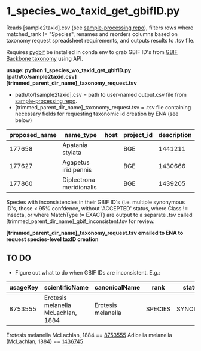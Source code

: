 # 1_species_wo_taxid_get_gbifID.py
Reads [sample2taxid].csv (see [sample-processing repo](https://github.com/SchistoDan/sample-processing)), filters rows where matched_rank != "Species", renames and reorders columns based on taxonomy request spreadsheet requirements, and outputs results to .tsv file.

Requires [pygbif](https://github.com/gbif/pygbif) be installed in conda env to grab GBIF ID's from [GBIF Backbone taxonomy](https://www.gbif.org/dataset/d7dddbf4-2cf0-4f39-9b2a-bb099caae36c) using API.


**usage: python 1_species_wo_taxid_get_gbifID.py [path/to/sample2taxid.csv] [trimmed_parent_dir_name]_taxonomy_request.tsv**
- path/to/[sample2taxid].csv = path to user-named output.csv file from [sample-processing repo](https://github.com/SchistoDan/sample-processing).
- [trimmed_parent_dir_name]_taxonomy_request.tsv = .tsv file containing necessary fields for requesting taxonomic id creation by ENA (see below)

| proposed_name  | name_type | host | project_id | description |
| --------- | --------- |--------- | --------- | --------- |
| 177658  | Apatania stylata |  | BGE | 1441211 | 
| 177627 | Agapetus iridipennis |  | BGE | 1430666 | 
| 177860 | Diplectrona meridionalis |  | BGE | 1439205 | 

Species with inconsistencies in their GBIF ID's  (i.e. multiple synonymous ID's, those < 95% confdence, without 'ACCEPTED' status, where Class != Insecta, or where MatchType != EXACT) are output to a separate .tsv called [trimmed_parent_dir_name]_gbif_inconsistent.tsv for review.

**[trimmed_parent_dir_name]_taxonomy_request.tsv emailed to ENA to request species-level taxID creation**

## TO DO ##
- Figure out what to do when GBIF IDs are inconsistent. E.g.:

| usageKey |	scientificName |	canonicalName |	rank |	status |	confidence |	matchType |	kingdom |	phylum | order |	family |	genus |	species |	kingdomKey |	phylumKey |	classKey |	orderKey |	familyKey |	genusKey |	speciesKey |	synonym |	class |	index	| acceptedUsageKey |
| --- |	--- |	--- |	--- |	--- |	--- |	--- |	--- |	--- | --- |	--- |	--- |	--- |	--- |	--- |	--- |	--- |	--- |	--- |	--- |	--- |	--- |	---	| --- |
| 8753555	| Erotesis melanella McLachlan, 1884 | Erotesis melanella	| SPECIES	| SYNONYM	| 98	| EXACT	| Animalia	| Arthropoda |	Trichoptera |	Leptoceridae |	Adicella |	Adicella melanella |	1 |	54 |	216 | 1003	| 4395	| 1436670	| 1436745	| True |	Insecta	| 5	| 1436745 |

Erotesis melanella McLachlan, 1884 == [8753555](https://www.gbif.org/species/8753555)
Adicella melanella (McLachlan, 1884) == [1436745](https://www.gbif.org/species/1436745)







